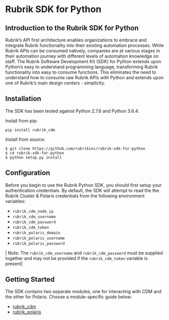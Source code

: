 # Rubrik SDK for Python

## Introduction to the Rubrik SDK for Python

Rubrik’s API first architecture enables organizations to embrace and integrate Rubrik functionality into their existing automation processes. While Rubrik APIs can be consumed natively, companies are at various stages in their automation journey with different levels of automation knowledge on staff. The Rubrik Software Development Kit (SDK) for Python extends upon Python’s easy to understand programming language, transforming Rubrik functionality into easy to consume functions. This eliminates the need to understand how to consume raw Rubrik APIs with Python and extends upon one of Rubrik’s main design centers - simplicity.

## Installation

The SDK has been tested against Python 2.7.6 and Python 3.6.4.

Install from pip:

`pip install rubrik_cdm`

Install from source:
```
$ git clone https://github.com/rubrikinc/rubrik-sdk-for-python
$ cd rubrik-sdk-for-python
$ python setup.py install
``` 

## Configuration

Before you begin to use the Rubrik Python SDK, you should first setup your authentication credentials. By default, the SDK will attempt to read the the Rubrik Cluster & Polaris credentials from the following environment variables:

* `rubrik_cdm_node_ip`
* `rubrik_cdm_username`
* `rubrik_cdm_password`
* `rubrik_cdm_token`
* `rubrik_polaris_domain`
* `rubrik_polaris_username`
* `rubrik_polaris_password`

| Note: The `rubrik_cdm_username` and `rubrik_cdm_password` must be supplied together and may not be provided if the `rubrik_cdm_token` variable is present|

## Getting Started

The SDK contains two separate modules, one for interacting with CDM and the other for Polaris. Choose a module-specific guide below:

* [rubrik_cdm](rubrik_cdm/getting_started.md)
* [rubrik_polaris](rubrik_polaris/getting_started.md)
